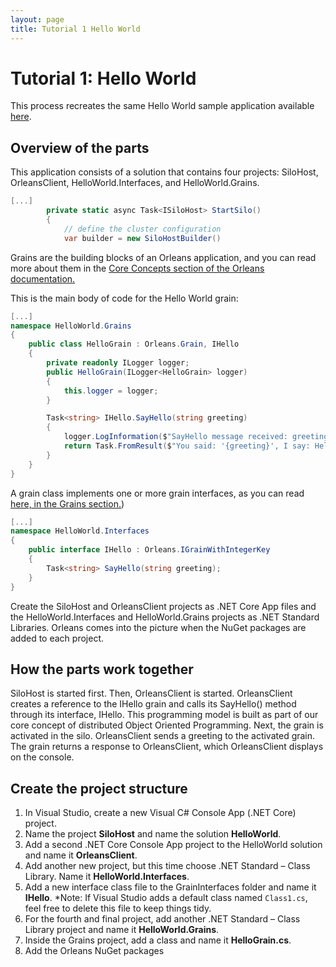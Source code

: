 ```yaml
---
layout: page
title: Tutorial 1 Hello World
---
```


# Tutorial 1: Hello World

This process recreates the same Hello World sample application available [here](https://github.com/dotnet/orleans/tree/master/Samples/2.0/HelloWorld).

## Overview of the parts

This application consists of a solution that contains four projects: SiloHost, OrleansClient, HelloWorld.Interfaces, and HelloWorld.Grains.

```csharp
[...]
        private static async Task<ISiloHost> StartSilo()
        { 
            // define the cluster configuration 
            var builder = new SiloHostBuilder()
```

Grains are the building blocks of an Orleans application, and you can read more about them in the [Core Concepts section of the Orleans documentation.](http://dotnet.github.io/orleans/Documentation/core_concepts/index.html)

This is the main body of code for the Hello World grain:

```csharp
[...]
namespace HelloWorld.Grains
{
    public class HelloGrain : Orleans.Grain, IHello
    {
        private readonly ILogger logger;
        public HelloGrain(ILogger<HelloGrain> logger)
        {
            this.logger = logger;
        }  

        Task<string> IHello.SayHello(string greeting)
        {
            logger.LogInformation($"SayHello message received: greeting = '{greeting}'");
            return Task.FromResult($"You said: '{greeting}', I say: Hello!");
        }
    }
}

```

A grain class implements one or more grain interfaces, as you can read [here, in the Grains section.](http://dotnet.github.io/orleans/Documentation/grains/index.html))

```csharp
[...]
namespace HelloWorld.Interfaces
{
    public interface IHello : Orleans.IGrainWithIntegerKey
    {
        Task<string> SayHello(string greeting);
    }
}

```

Create the SiloHost and OrleansClient projects as .NET Core App files and the HelloWorld.Interfaces and HelloWorld.Grains projects as .NET Standard Libraries.
Orleans comes into the picture when the NuGet packages are added to each project.

## How the parts work together

SiloHost is started first.
Then, OrleansClient is started.
OrleansClient creates a reference to the IHello grain and calls its SayHello() method through its interface, IHello.
This programming model is built as part of our core concept of distributed Object Oriented Programming.
Next, the grain is activated in the silo.
OrleansClient sends a greeting to the activated grain.
The grain returns a response to OrleansClient, which OrleansClient displays on the console.

## Create the project structure

1. In Visual Studio, create a new Visual C# Console App (.NET Core) project.
2. Name the project **SiloHost** and name the solution **HelloWorld**.
3. Add a second .NET Core Console App project to the HelloWorld solution and name it **OrleansClient**.
4. Add another new project, but this time choose .NET Standard – Class Library. Name it **HelloWorld.Interfaces**.
5. Add a new interface class file to the GrainInterfaces folder and name it **IHello**.
  *Note: If  Visual Studio adds a default class named `Class1.cs`, feel free to delete this file to keep things tidy.
6. For the fourth and final project, add another .NET Standard – Class Library project and name it **HelloWorld.Grains**.
7. Inside the Grains project, add a class and name it **HelloGrain.cs**.
8. Add the Orleans NuGet packages

